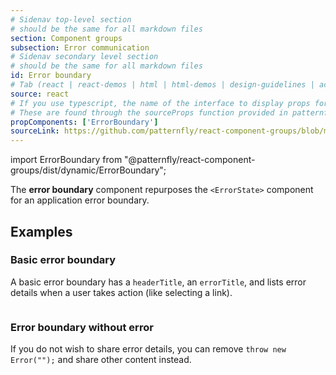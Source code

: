 ```yaml
---
# Sidenav top-level section
# should be the same for all markdown files
section: Component groups
subsection: Error communication
# Sidenav secondary level section
# should be the same for all markdown files
id: Error boundary
# Tab (react | react-demos | html | html-demos | design-guidelines | accessibility)
source: react
# If you use typescript, the name of the interface to display props for
# These are found through the sourceProps function provided in patternfly-docs.source.js
propComponents: ['ErrorBoundary']
sourceLink: https://github.com/patternfly/react-component-groups/blob/main/packages/module/patternfly-docs/content/extensions/component-groups/examples/ErrorBoundary/ErrorBoundary.md
---
```


import ErrorBoundary from "@patternfly/react-component-groups/dist/dynamic/ErrorBoundary";

The **error boundary** component repurposes the `<ErrorState>` component for an application error boundary.

## Examples 

### Basic error boundary 

A basic error boundary has a `headerTitle`, an `errorTitle`, and lists error details when a user takes action (like selecting a link).

```js file="./ErrorBoundaryExample.tsx"

```

### Error boundary without error

If you do not wish to share error details, you can remove `throw new Error("");` and share other content instead.


```js file="./ErrorBoundaryNoExample.tsx"

```
